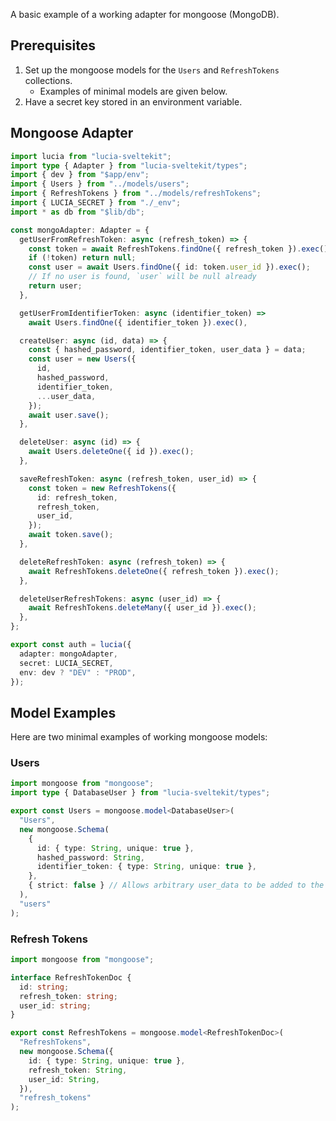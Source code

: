 A basic example of a working adapter for mongoose (MongoDB).

## Prerequisites

1. Set up the mongoose models for the `Users` and `RefreshTokens` collections.
   - Examples of minimal models are given below.
2. Have a secret key stored in an environment variable.

## Mongoose Adapter

```ts
import lucia from "lucia-sveltekit";
import type { Adapter } from "lucia-sveltekit/types";
import { dev } from "$app/env";
import { Users } from "../models/users";
import { RefreshTokens } from "../models/refreshTokens";
import { LUCIA_SECRET } from "./_env";
import * as db from "$lib/db";

const mongoAdapter: Adapter = {
  getUserFromRefreshToken: async (refresh_token) => {
    const token = await RefreshTokens.findOne({ refresh_token }).exec();
    if (!token) return null;
    const user = await Users.findOne({ id: token.user_id }).exec();
    // If no user is found, `user` will be null already
    return user;
  },

  getUserFromIdentifierToken: async (identifier_token) =>
    await Users.findOne({ identifier_token }).exec(),

  createUser: async (id, data) => {
    const { hashed_password, identifier_token, user_data } = data;
    const user = new Users({
      id,
      hashed_password,
      identifier_token,
      ...user_data,
    });
    await user.save();
  },

  deleteUser: async (id) => {
    await Users.deleteOne({ id }).exec();
  },

  saveRefreshToken: async (refresh_token, user_id) => {
    const token = new RefreshTokens({
      id: refresh_token,
      refresh_token,
      user_id,
    });
    await token.save();
  },

  deleteRefreshToken: async (refresh_token) => {
    await RefreshTokens.deleteOne({ refresh_token }).exec();
  },

  deleteUserRefreshTokens: async (user_id) => {
    await RefreshTokens.deleteMany({ user_id }).exec();
  },
};

export const auth = lucia({
  adapter: mongoAdapter,
  secret: LUCIA_SECRET,
  env: dev ? "DEV" : "PROD",
});
```

## Model Examples

Here are two minimal examples of working mongoose models:

### Users

```ts
import mongoose from "mongoose";
import type { DatabaseUser } from "lucia-sveltekit/types";

export const Users = mongoose.model<DatabaseUser>(
  "Users",
  new mongoose.Schema(
    {
      id: { type: String, unique: true },
      hashed_password: String,
      identifier_token: { type: String, unique: true },
    },
    { strict: false } // Allows arbitrary user_data to be added to the user doc
  ),
  "users"
);
```

### Refresh Tokens

```ts
import mongoose from "mongoose";

interface RefreshTokenDoc {
  id: string;
  refresh_token: string;
  user_id: string;
}

export const RefreshTokens = mongoose.model<RefreshTokenDoc>(
  "RefreshTokens",
  new mongoose.Schema({
    id: { type: String, unique: true },
    refresh_token: String,
    user_id: String,
  }),
  "refresh_tokens"
);
```
